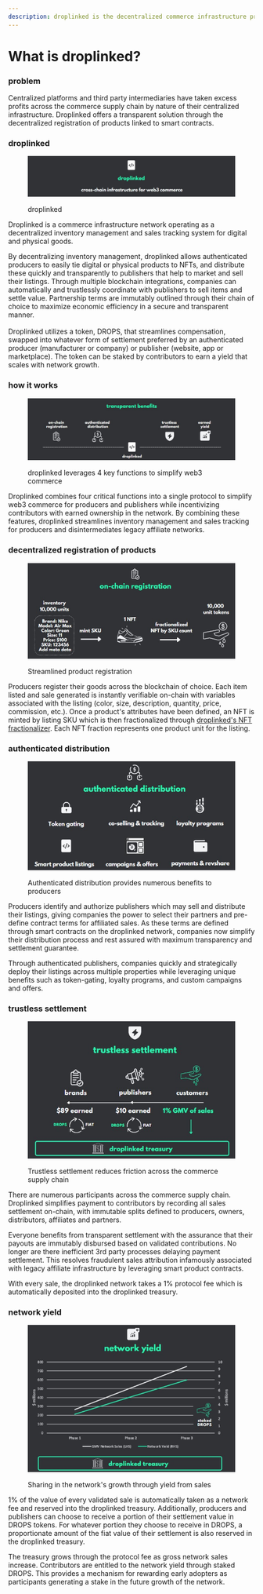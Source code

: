 ```yaml
---
description: droplinked is the decentralized commerce infrastructure protocol
---
```


# What is droplinked?

### problem

Centralized platforms and third party intermediaries have taken excess profits across the commerce supply chain by nature of their centralized infrastructure. Droplinked offers a transparent solution through the decentralized registration of products linked to smart contracts.&#x20;

### droplinked

<figure><img src=".gitbook/assets/droplinked title slide (2).jpg" alt=""><figcaption><p>droplinked </p></figcaption></figure>

Droplinked is a commerce infrastructure network operating as a decentralized inventory management and sales tracking system for digital and physical goods.&#x20;

By decentralizing inventory management, droplinked allows authenticated producers to easily tie digital or physical products to NFTs, and distribute these quickly and transparently to publishers that help to market and sell their listings. Through multiple blockchain integrations, companies can automatically and trustlessly coordinate with publishers to sell items and settle value. Partnership terms are immutably outlined through their chain of choice to maximize economic efficiency in a secure and transparent manner.\
\
Droplinked utilizes a token, DROPS, that streamlines compensation, swapped into whatever form of settlement preferred by an authenticated producer (manufacturer or company) or publisher (website, app or marketplace). The token can be staked by contributors to earn a yield that scales with network growth.

### how it works

<figure><img src=".gitbook/assets/droplinked benefits (1).jpg" alt=""><figcaption><p>droplinked leverages 4 key functions to simplify web3 commerce</p></figcaption></figure>

Droplinked combines four critical functions into a single protocol to simplify web3 commerce for producers and publishers while incentivizing contributors with earned ownership in the network. By combining these features, droplinked streamlines inventory management and sales tracking for producers and disintermediates legacy affiliate networks.

### decentralized registration of products

<figure><img src=".gitbook/assets/droplinked onchain registration slide (2).jpg" alt=""><figcaption><p>Streamlined product registration</p></figcaption></figure>

Producers register their goods across the blockchain of choice. Each item listed and sale generated is instantly verifiable on-chain with variables associated with the listing (color, size, description, quantity, price, commission, etc.). Once a product's attributes have been defined, an NFT is minted by listing SKU which is then fractionalized through [droplinked's NFT fractionalizer](https://fractionalizer.droplinked.com). Each NFT fraction represents one product unit for the listing.

### authenticated distribution

<figure><img src=".gitbook/assets/authenticated distribution.jpg" alt=""><figcaption><p>Authenticated distribution provides numerous benefits to producers</p></figcaption></figure>

Producers identify and authorize publishers which may sell and distribute their listings, giving companies the power to select their partners and pre-define contract terms for affiliated sales. As these terms are defined through smart contracts on the droplinked network, companies now simplify their distribution process and rest assured with maximum transparency and settlement guarantee.&#x20;

Through authenticated publishers, companies quickly and strategically deploy their listings across multiple properties while leveraging unique benefits such as token-gating, loyalty programs, and custom campaigns and offers.

### trustless settlement

<figure><img src=".gitbook/assets/trustless settlement.jpg" alt=""><figcaption><p>Trustless settlement reduces friction across the commerce supply chain</p></figcaption></figure>

There are numerous participants across the commerce supply chain. Droplinked simplifies payment to contributors by recording all sales settlement on-chain, with immutable splits defined to producers, owners, distributors, affiliates and partners.

Everyone benefits from transparent settlement with the assurance that their payouts are immutably disbursed based on validated contributions. No longer are there inefficient 3rd party processes delaying payment settlement. This resolves fraudulent sales attribution infamously associated with legacy affiliate infrastructure by leveraging smart product contracts.&#x20;

With every sale, the droplinked network takes a 1% protocol fee which is automatically deposited into the droplinked treasury.

### network yield

<figure><img src=".gitbook/assets/network yield.jpg" alt=""><figcaption><p>Sharing in the network's growth through yield from sales</p></figcaption></figure>

1% of the value of every validated sale is automatically taken as a network fee and reserved into the droplinked treasury. Additionally, producers and publishers can choose to receive a portion of their settlement value in DROPS tokens. For whatever portion they choose to receive in DROPS, a proportionate amount of the fiat value of their settlement is also reserved in the droplinked treasury.

The treasury grows through the protocol fee as gross network sales increase. Contributors are entitled to the network yield through staked DROPS. This provides a mechanism for rewarding early adopters as participants generating a stake in the future growth of the network.
